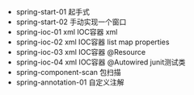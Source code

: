 - spring-start-01 起手式
- spring-start-02 手动实现一个窗口
- spring-ioc-01 xml IOC容器 xml
- spring-ioc-02 xml IOC容器  list map properties
- spring-ioc-03 xml IOC容器  @Resource
- spring-ioc-04 xml IOC容器  @Autowired  junit测试类
- spring-component-scan  包扫描
- spring-annotation-01  自定义注解